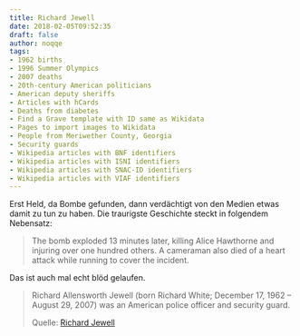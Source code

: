 ```yaml
---
title: Richard Jewell
date: 2018-02-05T09:52:35
draft: false
author: noqqe
tags:
- 1962 births
- 1996 Summer Olympics
- 2007 deaths
- 20th-century American politicians
- American deputy sheriffs
- Articles with hCards
- Deaths from diabetes
- Find a Grave template with ID same as Wikidata
- Pages to import images to Wikidata
- People from Meriwether County, Georgia
- Security guards
- Wikipedia articles with BNF identifiers
- Wikipedia articles with ISNI identifiers
- Wikipedia articles with SNAC-ID identifiers
- Wikipedia articles with VIAF identifiers
---
```


Erst Held, da Bombe gefunden, dann verdächtigt von den Medien etwas damit zu
tun zu haben. Die traurigste Geschichte steckt in folgendem Nebensatz:

> The bomb exploded 13 minutes later, killing Alice Hawthorne and injuring over
> one hundred others. A cameraman also died of a heart attack while running to
> cover the incident.

Das ist auch mal echt blöd gelaufen.

> Richard Allensworth Jewell (born Richard White; December 17, 1962 – August 29,
> 2007) was an American police officer and security guard.
>
> Quelle: [Richard Jewell](https://en.m.wikipedia.org/wiki/Richard_Jewell)
